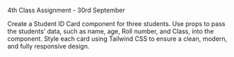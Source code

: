 4th Class Assignment - 30rd September

Create a Student ID Card component for three students. Use props to pass the students’ data, such as name, age, Roll number, and Class, into the component. Style each card using Tailwind CSS to ensure a clean, modern, and fully responsive design.

